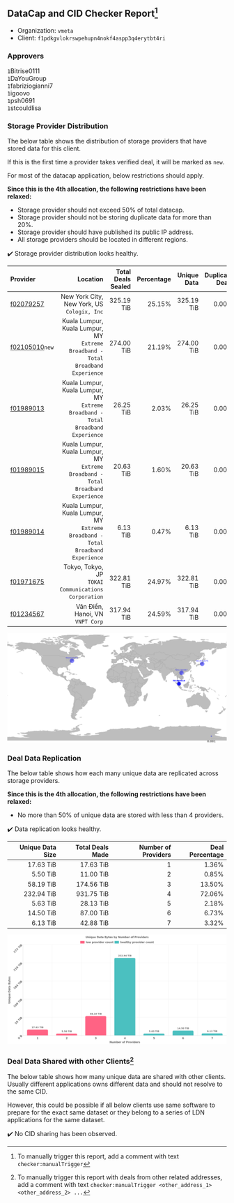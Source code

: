 ## DataCap and CID Checker Report[^1]
 - Organization: `vmeta`
 - Client: `f1pdkgvlokrswpehupn4nokf4aspp3q4erytbt4ri`
### Approvers
`1`Bitrise0111<br/>`1`DaYouGroup<br/>`1`fabriziogianni7<br/>`1`igoovo<br/>`1`psh0691<br/>`1`stcouldlisa

### Storage Provider Distribution
The below table shows the distribution of storage providers that have stored data for this client.

If this is the first time a provider takes verified deal, it will be marked as `new`.

For most of the datacap application, below restrictions should apply.

**Since this is the 4th allocation, the following restrictions have been relaxed:**
 - Storage provider should not exceed 50% of total datacap.
 - Storage provider should not be storing duplicate data for more than 20%.
 - Storage provider should have published its public IP address.
 - All storage providers should be located in different regions.

✔️ Storage provider distribution looks healthy.

| Provider                                                    |                                                                            Location | Total Deals Sealed | Percentage | Unique Data | Duplicate Deals |
| :---------------------------------------------------------- | ----------------------------------------------------------------------------------: | -----------------: | ---------: | ----------: | --------------: |
| [f02079257](https://filfox.info/en/address/f02079257)       |                                      New York City, New York, US<br/>`Cologix, Inc` |         325.19 TiB |     25.15% |  325.19 TiB |           0.00% |
| [f02105010](https://filfox.info/en/address/f02105010)`new`  | Kuala Lumpur, Kuala Lumpur, MY<br/>`Extreme Broadband - Total Broadband Experience` |         274.00 TiB |     21.19% |  274.00 TiB |           0.00% |
| [f01989013](https://filfox.info/en/address/f01989013)       | Kuala Lumpur, Kuala Lumpur, MY<br/>`Extreme Broadband - Total Broadband Experience` |          26.25 TiB |      2.03% |   26.25 TiB |           0.00% |
| [f01989015](https://filfox.info/en/address/f01989015)       | Kuala Lumpur, Kuala Lumpur, MY<br/>`Extreme Broadband - Total Broadband Experience` |          20.63 TiB |      1.60% |   20.63 TiB |           0.00% |
| [f01989014](https://filfox.info/en/address/f01989014)       | Kuala Lumpur, Kuala Lumpur, MY<br/>`Extreme Broadband - Total Broadband Experience` |           6.13 TiB |      0.47% |    6.13 TiB |           0.00% |
| [f01971675](https://filfox.info/en/address/f01971675)       |                             Tokyo, Tokyo, JP<br/>`TOKAI Communications Corporation` |         322.81 TiB |     24.97% |  322.81 TiB |           0.00% |
| [f01234567](https://filfox.info/en/address/f01234567)       |                                                 Văn Điển, Hanoi, VN<br/>`VNPT Corp` |         317.94 TiB |     24.59% |  317.94 TiB |           0.00% |

<img src="https://raw.githubusercontent.com/data-preservation-programs/filplus-checker-assets/main/filecoin-project/filecoin-plus-large-datasets/issues/1822/1681792875568.png"/>

### Deal Data Replication
The below table shows how each many unique data are replicated across storage providers.


**Since this is the 4th allocation, the following restrictions have been relaxed:**
- No more than 50% of unique data are stored with less than 4 providers.

✔️ Data replication looks healthy.

| Unique Data Size | Total Deals Made | Number of Providers | Deal Percentage |
| ---------------: | ---------------: | ------------------: | --------------: |
|        17.63 TiB |        17.63 TiB |                   1 |           1.36% |
|         5.50 TiB |        11.00 TiB |                   2 |           0.85% |
|        58.19 TiB |       174.56 TiB |                   3 |          13.50% |
|       232.94 TiB |       931.75 TiB |                   4 |          72.06% |
|         5.63 TiB |        28.13 TiB |                   5 |           2.18% |
|        14.50 TiB |        87.00 TiB |                   6 |           6.73% |
|         6.13 TiB |        42.88 TiB |                   7 |           3.32% |

<img src="https://raw.githubusercontent.com/data-preservation-programs/filplus-checker-assets/main/filecoin-project/filecoin-plus-large-datasets/issues/1822/1681792876219.png"/>

### Deal Data Shared with other Clients[^3]
The below table shows how many unique data are shared with other clients.
Usually different applications owns different data and should not resolve to the same CID.

However, this could be possible if all below clients use same software to prepare for the exact same dataset or they belong to a series of LDN applications for the same dataset.

✔️ No CID sharing has been observed.

[^1]: To manually trigger this report, add a comment with text `checker:manualTrigger`

[^2]: Deals from those addresses are combined into this report as they are specified with `checker:manualTrigger`

[^3]: To manually trigger this report with deals from other related addresses, add a comment with text `checker:manualTrigger <other_address_1> <other_address_2> ...`
